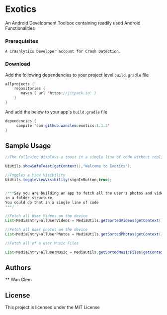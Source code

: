 # Exotics

An Android Development Toolbox containing readily used Android Functionalities

### Prerequisites

```
A Crashlytics Developer account for Crash Detection.
```

### Download

Add the following dependencies to your project level  `build.gradle`  file

```java
allprojects {
	repositories {
	   maven { url 'https://jitpack.io' }
	}
}
```

And add the below to your app's `build.gradle` file

```java
dependencies {
     compile 'com.github.wanclem:exotics:1.1.3'
}
```

## Sample Usage

```java
//The following displays a toast in a single line of code without replication on the Main Thread.

UiUtils.showSafeToast(getContext(),"Welcome to Exotics");

//Toggles a View Visibility
UiUtils.toggleViewVisibility(signInButton,true);


/***Say you are building an app to fetch all the user's photos and videos 
in a folder structure, 
You could do that in a single line of code
***/

//Fetch all User Videos on the device
List<MediaEntry>allUserVideos = MediaUtils.getSortedVideos(getContext());

//Fetch all user photos on the device
List<MediaEntry>allUserPhotos = MediaUtils.getSortedPhotos(getContext());

//Fetch all of a user Music Files

List<MediaEntry>allUserMusic = MediaUtils.getSortedMusicFiles(getContext());
```

## Authors

** Wan Clem

## License

This project is licensed under the MIT License
